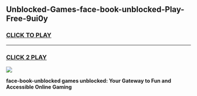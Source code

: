 
## Unblocked-Games-face-book-unblocked-Play-Free-9ui0y
<h3>
<a href="https://premium76.site?title=face-book-unblocked&ref=10A">CLICK TO PLAY</a></h3>
<hr>

<h3>
<a href="https://premium76.site?title=face-book-unblocked&ref=10A">CLICK 2 PLAY</a>
  
</h3>

<a href="https://premium76.site?title=face-book-unblocked&ref=10A"><img src="https://clearcache.store/games.png"></a>


**face-book-unblocked games unblocked: Your Gateway to Fun and Accessible Online Gaming**
